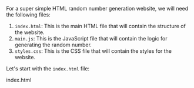For a super simple HTML random number generation website, we will need the following files:

1. `index.html`: This is the main HTML file that will contain the structure of the website.
2. `main.js`: This is the JavaScript file that will contain the logic for generating the random number.
3. `styles.css`: This is the CSS file that will contain the styles for the website.

Let's start with the `index.html` file:

index.html
